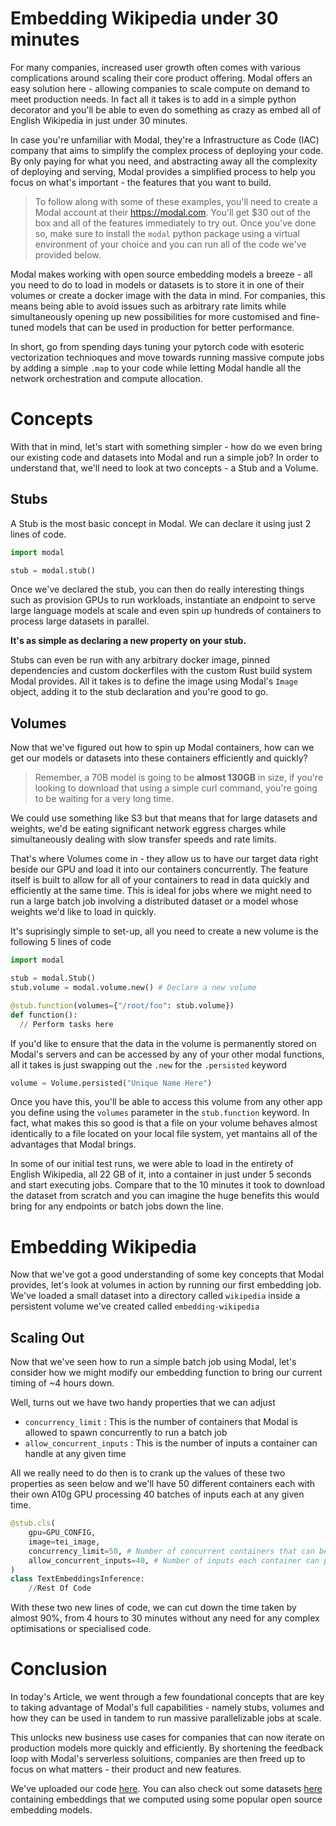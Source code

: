 # Embedding Wikipedia under 30 minutes

For many companies, increased user growth often comes with various complications around scaling their core product offering. Modal offers an easy solution here - allowing companies to scale compute on demand to meet production needs. In fact all it takes is to add in a simple python decorator and you'll be able to even do something as crazy as embed all of English Wikipedia in just under 30 minutes. 


In case you're unfamiliar with Modal, they're a Infrastructure as Code (IAC) company that aims to simplify the complex process of deploying your code. By only paying for what you need, and abstracting away all the complexity of deploying and serving, Modal provides a simplified process to help you focus on what's important - the features that you want to build.

> To follow along with some of these examples, you'll need to create a Modal account at their https://modal.com. You'll get $30 out of the box and all of the features immediately to try out. Once you've done so, make sure to install the `modal` python package using a virtual environment of your choice and you can run all of the code we've provided below.

Modal makes working with open source embedding models a breeze - all you need to do to load in models or datasets is to store it in one of their volumes or create a docker image with the data in mind. For companies, this means being able to avoid issues such as arbitrary rate limits while simultaneously opening up new possibilities for more customised and fine-tuned models that can be used in production for better performance. 

In short, go from spending days tuning your pytorch code with esoteric vectorization technioques and move towards running massive compute jobs by adding a simple `.map` to your code while letting Modal handle all the network orchestration and compute allocation.

# Concepts 

With that in mind, let's start with something simpler - how do we even bring our existing code and datasets into Modal and run a simple job? In order to understand that, we'll need to look at two concepts - a Stub and a Volume.

## Stubs

A Stub is the most basic concept in Modal. We can declare it using just 2 lines of code.

```python
import modal

stub = modal.stub()
```

Once we've declared the stub, you can then do really interesting things such as provision GPUs to run workloads, instantiate an endpoint to serve large language models at scale and even spin up hundreds of containers to process large datasets in parallel. 

**It's as simple as declaring a new property on your stub.**

Stubs can even be run with any arbitrary docker image, pinned dependencies and custom dockerfiles with the custom Rust build system Modal provides. All it takes is to define the image using Modal's `Image` object, adding it to the stub declaration and you're good to go.


## Volumes

Now that we've figured out how to spin up Modal containers, how can we get our models or datasets into these containers efficiently and quickly? 

> Remember, a 70B model is going to be __almost 130GB__ in size, if you're looking to download that using a simple curl command, you're going to be waiting for a very long time. 

We could use something like S3 but that means that for large datasets and weights, we'd be eating significant network eggress charges while simultaneously dealing with slow transfer speeds and rate limits.

That's where Volumes come in - they allow us to have our target data right beside our GPU and load it into our containers concurrently. The feature itself is built to allow for all of your containers to read in data quickly and efficiently at the same time. This is ideal for jobs where we might need to run a large batch job involving a distributed dataset or a model whose weights we'd like to load in quickly. 

It's suprisingly simple to set-up, all you need to create a new volume is the following 5 lines of code

```python
import modal

stub = modal.Stub()
stub.volume = modal.volume.new() # Declare a new volume

@stub.function(volumes={"/root/foo": stub.volume})
def function():
  // Perform tasks here
```

If you'd like to ensure that the data in the volume is permanently stored on Modal's servers and can be accessed by any of your other modal functions, all it takes is just swapping out the `.new` for the `.persisted` keyword

```python
volume = Volume.persisted("Unique Name Here")
```

Once you have this, you'll be able to access this volume from any other app you define using the `volumes` parameter in the `stub.function` keyword. In fact, what makes this so good is that a file on your volume behaves almost identically to a file located on your local file system, yet mantains all of the advantages that Modal brings. 

In some of our initial test runs, we were able to load in the entirety of English Wikipedia, all 22 GB of it, into a container in just under 5 seconds and start executing jobs. Compare that to the 10 minutes it took to download the dataset from scratch and you can imagine the huge benefits this would bring for any endpoints or batch jobs down the line. 



# Embedding Wikipedia

Now that we've got a good understanding of some key concepts that Modal provides, let's look at volumes in action by running our first embedding job. We've loaded a small dataset into a directory called `wikipedia` inside a persistent volume we've created called `embedding-wikipedia`

<TODO : Add in a simplified script to run embeddings without the sample portion>

## Scaling Out

Now that we've seen how to run a simple batch job using Modal, let's consider how we might modify our embedding function to bring our current timing of ~4 hours down. 

Well, turns out we have two handy properties that we can adjust

- `concurrency_limit` : This is the number of containers that Modal is allowed to spawn concurrently to run a batch job
- `allow_concurrent_inputs` : This is the number of inputs a container can handle at any given time

All we really need to do then is to crank up the values of these two properties as seen below and we'll have 50 different containers each with their own A10g GPU processing 40 batches of inputs each at any given time. 

```python
@stub.cls(
    gpu=GPU_CONFIG,
    image=tei_image,
    concurrency_limit=50, # Number of concurrent containers that can be spawned to handle the task
    allow_concurrent_inputs=40, # Number of inputs each container can process and fetch at any given time
)
class TextEmbeddingsInference:
    //Rest Of Code
```

With these two new lines of code, we can cut down the time taken by almost 90%, from 4 hours to 30 minutes without any need for any complex optimisations or specialised code.

# Conclusion

In today's Article, we went through a few foundational concepts that are key to taking advantage of Modal's full capabilities - namely stubs, volumes and how they can be used in tandem to run massive parallelizable jobs at scale. 

This unlocks new business use cases for companies that can now iterate on production models more quickly and efficiently. By shortening the feedback loop with Modal's serverless soluitions, companies are then freed up to focus on what matters  - their product and new features.

We've uploaded our code [here](link). You can also check out some datasets [here](https://huggingface.co/567-labs) containing embeddings that we computed using some popular open source embedding models.
